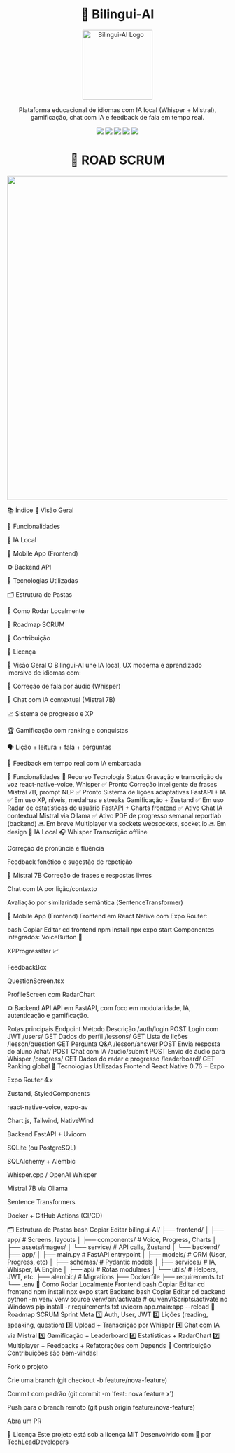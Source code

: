 <h1 align="center">🤖 Bilingui-AI</h1> <p align="center"> <img src="./frontend/assets/images/logo.png" alt="Bilingui-AI Logo" width="160"/> </p> <p align="center"> Plataforma educacional de idiomas com IA local (Whisper + Mistral), gamificação, chat com IA e feedback de fala em tempo real. </p> <p align="center"> <img src="https://img.shields.io/badge/IA--Local-Whisper%20%2B%20Mistral-10b2f5?style=flat-square&logo=OpenAI&logoColor=white"/> <img src="https://img.shields.io/badge/Mobile-React%20Native-blue?style=flat-square&logo=react"/> <img src="https://img.shields.io/badge/Backend-FastAPI-009688?style=flat-square&logo=python"/> <img src="https://img.shields.io/badge/UX-Futuristic%20UI%20%2B%20Gamification-facc15?style=flat-square"/> <img src="https://img.shields.io/badge/Voice-Whisper%20ASR%20ready-20c997?style=flat-square"/> </p>

<h1 align="center">🧠 ROAD SCRUM</h1>
<p align="center">
  <img src="https://drive.google.com/uc?export=view&id=1nMTyIStEGwVRQwFnHclYwRlWflhV-dvf" width="740" />
</p>



📚 Índice
📌 Visão Geral

🚀 Funcionalidades

🧠 IA Local

📱 Mobile App (Frontend)

⚙️ Backend API

🧪 Tecnologias Utilizadas

🗂️ Estrutura de Pastas

🔧 Como Rodar Localmente

🧭 Roadmap SCRUM

🤝 Contribuição

🧩 Licença

📌 Visão Geral
O Bilingui-AI une IA local, UX moderna e aprendizado imersivo de idiomas com:

🎤 Correção de fala por áudio (Whisper)

🧠 Chat com IA contextual (Mistral 7B)

📈 Sistema de progresso e XP

🏆 Gamificação com ranking e conquistas

🗣️ Lição + leitura + fala + perguntas

💬 Feedback em tempo real com IA embarcada

🚀 Funcionalidades
🔹 Recurso	Tecnologia	Status
Gravação e transcrição de voz	react-native-voice, Whisper	✅ Pronto
Correção inteligente de frases	Mistral 7B, prompt NLP	✅ Pronto
Sistema de lições adaptativas	FastAPI + IA	✅ Em uso
XP, níveis, medalhas e streaks	Gamificação + Zustand	✅ Em uso
Radar de estatísticas do usuário	FastAPI + Charts frontend	✅ Ativo
Chat IA contextual	Mistral via Ollama	✅ Ativo
PDF de progresso semanal	reportlab (backend)	🔜 Em breve
Multiplayer via sockets	websockets, socket.io	🔜 Em design
🧠 IA Local
🎧 Whisper
Transcrição offline

Correção de pronúncia e fluência

Feedback fonético e sugestão de repetição

🤖 Mistral 7B
Correção de frases e respostas livres

Chat com IA por lição/contexto

Avaliação por similaridade semântica (SentenceTransformer)

📱 Mobile App (Frontend)
Frontend em React Native com Expo Router:

bash
Copiar
Editar
cd frontend
npm install
npx expo start
Componentes integrados:
VoiceButton 🎤

XPProgressBar 📈

FeedbackBox

QuestionScreen.tsx

ProfileScreen com RadarChart

⚙️ Backend API
API em FastAPI, com foco em modularidade, IA, autenticação e gamificação.

Rotas principais
Endpoint	Método	Descrição
/auth/login	POST	Login com JWT
/users/	GET	Dados do perfil
/lessons/	GET	Lista de lições
/lesson/question	GET	Pergunta Q&A
/lesson/answer	POST	Envia resposta do aluno
/chat/	POST	Chat com IA
/audio/submit	POST	Envio de áudio para Whisper
/progress/	GET	Dados do radar e progresso
/leaderboard/	GET	Ranking global
🧪 Tecnologias Utilizadas
Frontend
React Native 0.76 + Expo

Expo Router 4.x

Zustand, StyledComponents

react-native-voice, expo-av

Chart.js, Tailwind, NativeWind

Backend
FastAPI + Uvicorn

SQLite (ou PostgreSQL)

SQLAlchemy + Alembic

Whisper.cpp / OpenAI Whisper

Mistral 7B via Ollama

Sentence Transformers

Docker + GitHub Actions (CI/CD)

🗂️ Estrutura de Pastas
bash
Copiar
Editar
bilingui-AI/
├── frontend/
│   ├── app/                  # Screens, layouts
│   ├── components/           # Voice, Progress, Charts
│   ├── assets/images/
│   └── service/              # API calls, Zustand
│
└── backend/
    ├── app/
    │   ├── main.py           # FastAPI entrypoint
    │   ├── models/           # ORM (User, Progress, etc)
    │   ├── schemas/          # Pydantic models
    │   ├── services/         # IA, Whisper, IA Engine
    │   ├── api/              # Rotas modulares
    │   └── utils/            # Helpers, JWT, etc.
    ├── alembic/              # Migrations
    ├── Dockerfile
    ├── requirements.txt
    └── .env
🔧 Como Rodar Localmente
Frontend
bash
Copiar
Editar
cd frontend
npm install
npx expo start
Backend
bash
Copiar
Editar
cd backend
python -m venv venv
source venv/bin/activate  # ou venv\Scripts\activate no Windows
pip install -r requirements.txt
uvicorn app.main:app --reload
🧭 Roadmap SCRUM
Sprint	Meta
1️⃣	Auth, User, JWT
2️⃣	Lições (reading, speaking, question)
3️⃣	Upload + Transcrição por Whisper
4️⃣	Chat com IA via Mistral
5️⃣	Gamificação + Leaderboard
6️⃣	Estatísticas + RadarChart
7️⃣	Multiplayer + Feedbacks + Refatorações com Depends
🤝 Contribuição
Contribuições são bem-vindas!

Fork o projeto

Crie uma branch (git checkout -b feature/nova-feature)

Commit com padrão (git commit -m 'feat: nova feature x')

Push para o branch remoto (git push origin feature/nova-feature)

Abra um PR

🧩 Licença
Este projeto está sob a licença MIT
Desenvolvido com 💙 por TechLeadDevelopers

